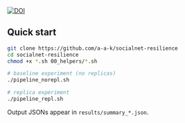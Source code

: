[![DOI](https://zenodo.org/badge/DOI/10.5281/zenodo.15332250.svg)](https://doi.org/10.5281/zenodo.15332250)

## Quick start

```bash
git clone https://github.com/a-a-k/socialnet-resilience
cd socialnet-resilience
chmod +x *.sh 00_helpers/*.sh

# baseline experiment (no replicas)
./pipeline_norepl.sh

# replica experiment
./pipeline_repl.sh
```

Output JSONs appear in `results/summary_*.json`.
